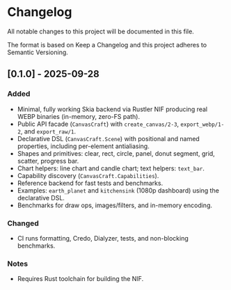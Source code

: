 # Changelog

All notable changes to this project will be documented in this file.

The format is based on Keep a Changelog and this project adheres to Semantic Versioning.

## [0.1.0] - 2025-09-28
### Added
- Minimal, fully working Skia backend via Rustler NIF producing real WEBP binaries (in-memory, zero-FS path).
- Public API facade (`CanvasCraft`) with `create_canvas/2-3`, `export_webp/1-2`, and `export_raw/1`.
- Declarative DSL (`CanvasCraft.Scene`) with positional and named properties, including per-element antialiasing.
- Shapes and primitives: clear, rect, circle, panel, donut segment, grid, scatter, progress bar.
- Chart helpers: line chart and candle chart; text helpers: `text_bar`.
- Capability discovery (`CanvasCraft.Capabilities`).
- Reference backend for fast tests and benchmarks.
- Examples: `earth_planet` and `kitchensink` (1080p dashboard) using the declarative DSL.
- Benchmarks for draw ops, images/filters, and in-memory encoding.

### Changed
- CI runs formatting, Credo, Dialyzer, tests, and non-blocking benchmarks.

### Notes
- Requires Rust toolchain for building the NIF.
